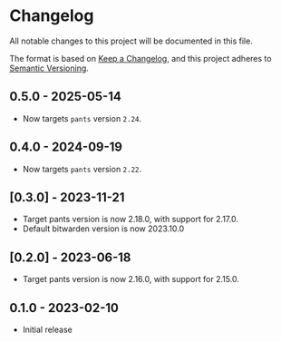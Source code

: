 # Changelog

All notable changes to this project will be documented in this file.

The format is based on [Keep a Changelog](https://keepachangelog.com/en/1.0.0/),
and this project adheres to [Semantic Versioning](https://semver.org/spec/v2.0.0.html).

## 0.5.0 - 2025-05-14

- Now targets `pants` version `2.24`.

## 0.4.0 - 2024-09-19

- Now targets `pants` version `2.22`.

## [0.3.0] - 2023-11-21

* Target pants version is now 2.18.0, with support for 2.17.0.
* Default bitwarden version is now 2023.10.0

## [0.2.0] - 2023-06-18

* Target pants version is now 2.16.0, with support for 2.15.0.

## 0.1.0 - 2023-02-10

* Initial release
